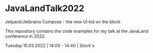 # JavaLandTalk2022
Jetpack/Jetbrains Compose - the new UI kid on the block

This repository contains the code examples for my talk at the JavaLand conference in 2022.

Tuesday 15.03.2022 | 14:00 - 14:40 | Stock's
